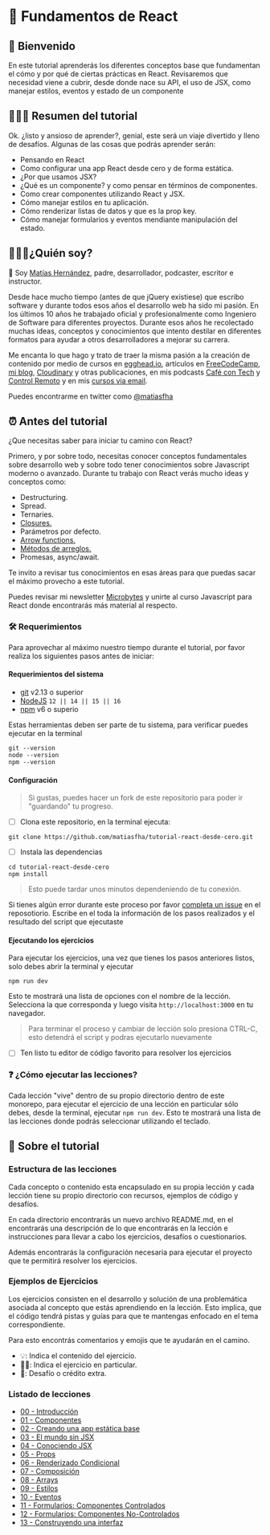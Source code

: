 # 🎉 Fundamentos de React

## 🚌 Bienvenido

En este tutorial aprenderás los diferentes conceptos base que fundamentan el cómo y por qué de ciertas prácticas en React. Revisaremos que necesidad viene a cubrir, desde donde nace su API, el uso de JSX, como manejar estilos, eventos y estado de un componente

## 👨🏻‍💻 Resumen del tutorial

Ok. ¿listo y ansioso de aprender?, genial, este será un viaje divertido y lleno de desafíos. Algunas de las cosas que podrás aprender serán:

- Pensando en React
- Como configurar una app React desde cero y de forma estática.
- ¿Por que usamos JSX?
- ¿Qué es un componente? y como pensar en términos de componentes.
- Como crear componentes utilizando React y JSX.
- Cómo manejar estilos en tu aplicación.
- Cómo renderizar listas de datos y que es la prop key.
- Cómo manejar formularios y eventos mendiante manipulación del estado.

## 👨🏻‍💻¿Quién soy?

👋 Soy [Matías Hernández](https://matiashernandez.dev), padre, desarrollador, podcaster, escritor e instructor.

Desde hace mucho tiempo (antes de que jQuery existiese) que escribo software y durante todos esos años el desarrollo web ha sido mi pasión. En los últimos 10 años he trabajado oficial y profesionalmente como Ingeniero de Software para diferentes proyectos. Durante esos años he recolectado muchas ideas, conceptos y conocimientos que intento destilar en diferentes formatos para ayudar a otros desarrolladores a mejorar su carrera.

Me encanta lo que hago y trato de traer la misma pasión a la creación de contenido por medio de cursos en [egghead.io](https://matiasfha.dev/egghead), artículos en [FreeCodeCamp](https://matiasfha.dev/fcces), [mi blog](https://matiashernandez.dev), [Cloudinary](https://mediajams.dev/author/matias-hernandez) y otras publicaciones, en mis podcasts [Café con Tech](https://www.cafecon.tech/) y [Control Remoto](https://www.controlremoto.io/) y en mis [cursos via email](https://microbytes.dev).

Puedes encontrarme en twitter como [@matiasfha](https://twitter.com/matiasfha)

## ⏰ Antes del tutorial

¿Que necesitas saber para iniciar tu camino con React?

Primero, y por sobre todo, necesitas conocer conceptos fundamentales sobre desarrollo web y sobre todo tener conocimientos sobre Javascript moderno o avanzado. Durante tu trabajo con React verás mucho ideas y conceptos como:

- Destructuring.
- Spread.
- Ternaries.
- [Closures.](https://www.freecodecamp.org/espanol/news/que-es-un-closure-en-javascript/)
- Parámetros por defecto.
- [Arrow functions.](https://escuelafrontend.com/articulos/arrow-functions)
- [Métodos de arreglos.](https://escuelafrontend.com/articulos/metodos-de-arreglos)
- Promesas, async/await.

Te invito a revisar tus conocimientos en esas áreas para que puedas sacar el máximo provecho a este tutorial.

Puedes revisar mi newsletter [Microbytes](https://microbytes.dev) y unirte al curso Javascript para React donde encontrarás más material al respecto.

### 🛠 Requerimientos

Para aprovechar al máximo nuestro tiempo durante el tutorial, por favor realiza los siguientes pasos antes de iniciar:

#### Requerimientos del sistema

- [git](https://git-scm.com/) v2.13 o superior
- [NodeJS](https://nodejs.org/) `12 || 14 || 15 || 16`
- [npm](https://www.npmjs.com/) v6 o superio

Estas herramientas deben ser parte de tu sistema, para verificar puedes ejecutar en la terminal

```shell
git --version
node --version
npm --version
```

#### Configuración

> Si gustas, puedes hacer un fork de este repositorio para poder ir "guardando" tu progreso.

- [ ] Clona este repositorio, en la terminal ejecuta:

```shell
git clone https://github.com/matiasfha/tutorial-react-desde-cero.git
```

- [ ] Instala las dependencias

```shell
cd tutorial-react-desde-cero
npm install
```

> Esto puede tardar unos minutos dependeniendo de tu conexión.

Si tienes algún error durante este proceso por favor [completa un issue](https://github.com/matiasfha/tutorial-react-desde-cero/issues/new) en el reposotiorio. Escribe en el toda la información de los pasos realizados y el resultado del script que ejecutaste

#### Ejecutando los ejercicios

Para ejecutar los ejercicios, una vez que tienes los pasos anteriores listos, solo debes abrir la terminal y ejecutar

```shell
npm run dev
```

Esto te mostrará una lista de opciones con el nombre de la lección. Selecciona la que corresponda y luego visita `http://localhost:3000` en tu navegador.

> Para terminar el proceso y cambiar de lección solo presiona CTRL-C, esto detendrá el script y podras ejecutarlo nuevamente

- [ ] Ten listo tu editor de código favorito para resolver los ejercicios

### ❓ ¿Cómo ejecutar las lecciones?

Cada lección "vive" dentro de su propio directorio dentro de este monorepo, para ejecutar el ejercicio de una lección en particular sólo debes, desde la terminal, ejecutar `npm run dev`. Esto te mostrará una lista de las lecciones donde podrás seleccionar utilizando el teclado.

## 📝 Sobre el tutorial

### Estructura de las lecciones

Cada concepto o contenido esta encapsulado en su propia lección y cada lección tiene su propio directorio con recursos, ejemplos de código y desafíos.

En cada directorio encontrarás un nuevo archivo README.md, en el encontrarás una descripción de lo que encontrarás en la lección e instrucciones para llevar a cabo los ejercicios, desafíos o cuestionarios.

Además encontrarás la configuración necesaria para ejecutar el proyecto que te permitirá resolver los ejercicios.

### Ejemplos de Ejercicios

Los ejercicios consisten en el desarrollo y solución de una problemática asociada al concepto que estás aprendiendo en la lección. Esto implica, que el código tendrá pistas y guías para que te mantengas enfocado en el tema correspondiente.

Para esto encontrás comentarios y emojis que te ayudarán en el camino.

- 💡: Indica el contenido del ejercicio.
- 🏋️‍♂️: Indica el ejercicio en particular.
- 🍬: Desafío o crédito extra.

### Listado de lecciones

- [00 - Introducción](./leccion-00/README.md)
- [01 - Componentes](./leccion-01/README.md)
- [02 - Creando una app estática base ](./leccion-02/README.md)
- [03 - El mundo sin JSX](./leccion-03/README.md)
- [04 - Conociendo JSX](./leccion-04/README.md)
- [05 - Props](./leccion-05/README.md)
- [06 - Renderizado Condicional](./leccion-06/README.md)
- [07 - Composición](./leccion-07/README.md)
- [08 - Arrays](./leccion-08/README.md)
- [09 - Estilos](./leccion-09/README.md)
- [10 - Eventos](./leccion-10/README.md)
- [11 - Formularios: Componentes Controlados](./leccion-11/README.md)
- [12 - Formularios: Componentes No-Controlados](./leccion-11/README.md)
- [13 - Construyendo una interfaz](./leccion-11/README.md)
